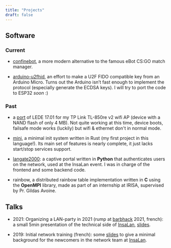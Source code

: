 ```yaml
---
title: "Projects"
draft: false
---
```


## Software

### Current

* [confinebot](https://github.com/InsaLan/confinebot), a more modern alternative to the famous eBot CS:GO match manager.

* [arduino-u2fhid](https://github.com/darkgallium/arduino-u2fhid), an effort to make a U2F FIDO compatible key from an Arduino Micro. Turns out the Arduino isn’t fast enough to implement the protocol (especially generate the ECDSA keys). I will try to port the code to ESP32 *soon* :) 

### Past

* a [port](https://github.com/darkgallium/openwrt/tree/tl-850re-v2-backport1701) of LEDE 17.01 for my TP Link TL-850re v2 wifi AP (device with a NAND flash of only 4 MB). Not quite working at this time, device boots, failsafe mode works (luckily) but wifi & ethernet don't in normal mode.

* [mini](https://git.deuxfleurs.fr/darkgallium/mini), a minimal init system written in Rust (my first project in this language!). Its main set of features is nearly complete, it just lacks start/stop services support.

* [langate2000](https://github.com/insalan/langate2000): a captive portal written in **Python** that authenticates users on the network, used at the InsaLan event. I was in charge of the frontend and some backend code.

* rainbow, a distributed rainbow table implementation written in **C** using the **OpenMPI** library, made as part of an internship at IRISA, supervised by Pr. Gildas Avoine.

## Talks

* 2021: Organizing a LAN-party in 2021 (rump at [barbhack](https://www.barbhack.fr/) 2021, french): a small 5min presentation of the technical side of [InsaLan](https://www.insalan.fr), [slides](/rump-barbhack-2021/).

* 2019: Initial network training (french): some [slides](/formation-reseau-1/) to give a minimal background for the newcomers in the network team at [InsaLan](https://www.insalan.fr).

